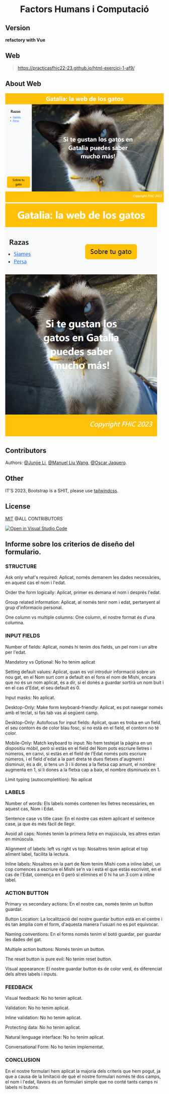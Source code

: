 # <div align="center"> Factors Humans i Computació

## Version

**refactory with Vue**

## Web

> https://practicasfhic22-23.github.io/html-exercici-1-af9/

## About Web

![cover1](./.etc/cover1.png) ![cover1](./.etc/cover2.png)

## Contributors

Authors: [@Junjie Li](https://github.com/junjielyu13), [@Manuel Liu Wang](https://github.com/TheExorcit), [@Oscar Jaquero](https://github.com/OscarJaquero).

## Other

IT'S 2023, Bootstrap is a SHIT, please use [tailwindcss](https://tailwindcss.com/).

## License

[MIT](https://github.com/PracticasFHiC22-23/html-exercici-1-af9/blob/main/LICENSE) @ALL CONTRIBUTORS

[![Open in Visual Studio Code](https://classroom.github.com/assets/open-in-vscode-c66648af7eb3fe8bc4f294546bfd86ef473780cde1dea487d3c4ff354943c9ae.svg)](https://classroom.github.com/online_ide?assignment_repo_id=10171500&assignment_repo_type=AssignmentRepo)


 ## **Informe sobre los criterios de diseño del formulario.**
 
 ### **STRUCTURE**
 
 Ask only what's required: Aplicat, només demanem les dades necessàries, en aquest cas el nom i l'edat.
 
 Order the form logically: Aplicat, primer es demana el nom i després l'edat.
 
 Group related information: Aplicat, al només tenir nom i edat, pertanyent al grup d'informacio personal.
 
 One column vs multiple columns: One column, el nostre format és d'una columna.
 
 ### **INPUT FIELDS**
 
 Number of fields: Aplicat, només hi tenim dos fields, un pel nom i un altre per l'edat.
 
 Mandatory vs Optional: No ho tenim aplicat
 
 Setting default values: Aplicat, quan es vol introduir informació sobre un nou gat, en el Nom surt com a default en el fons el nom de Mishi, encara que no és un nom aplicat, és a dir, si el donés a guardar sortirà un nom buit i en el cas d'Edat, el seu default és 0.
 
 Input masks: No aplicat.
 
 Desktop-Only: Make form keyboard-friendly: Aplicat, es pot navegar només amb el teclat, si fas tab vas al següent camp.
 
 Desktop-Only: Autofocus for input fields: Aplicat, quan es troba en un field, el seu contorn és de color blau fosc, si no està en el field, el contorn no té color.
 
 Mobile-Only: Match keyboard to input: No hem testejat la pàgina en un dispositiu mòbil, però si estàs en el field del Nom pots escriure lletres i números, en canvi, si estàs en el field de l'Edat només pots escriure números, i el field d'edat a la part dreta té dues fletxes d'augment i disminuir, és a dir, si tens un 3 i li dones a la fletxa cap amunt, el nombre augmenta en 1, si li dones a la fletxa cap a baix, el nombre disminueix en 1.

Limit typing (autocompletition): No aplicat

### **LABELS**

 Number of words: Els labels només contenen les lletres necessàries, en aquest cas, Nom i Edat.
 
 Sentence case vs title case: En el nostre cas estem aplicant el sentence case, ja que és més fàcil de llegir.
 
 Avoid all caps: Només tenim la primera lletra en majúscula, les altres estan en minúscula.
 
 Alignment of labels: left vs right vs top: Nosaltres tenim aplicat el top aliment label, facilita la lectura.
 
 Inline labels: Nosaltres en la part de Nom tenim Mishi com a inline label, un cop comences a escriure el Mishi se'n va i està el que estàs escrivint, en el cas de l'Edat, comença en 0 però si elimines el 0 hi ha un 3 com a inline label.
 
 ### **ACTION BUTTON**
 
 Primary vs secondary actions: En el nostre cas, només tenim un button guardar.
 
 Button Location: La localització del nostre guardar button està en el centre i és tan àmplia com el form, d'aquesta manera l'usuari no es pot equivocar.
 
 Naming conventions: En el forms només tenim el botó guardar, per guardar les dades del gat.
 
 Multiple action buttons: Només tenim un button.
 
 The reset button is pure evil: No tenim reset button.
 
 Visual appearance: El nostre guardar button és de color verd, és diferenciat dels altres labels i inputs.
 
 ### **FEEDBACK**
 
 Visual feedback: No ho tenim aplicat.
 
 Validation: No ho tenim aplicat.
 
 Inline validation: No ho tenim aplicat.
 
 Protecting data: No ho tenim aplicat.
 
 Natural lenguage interface: No ho tenim aplicat.
 
 Conversational Form: No ho tenim implementat.
 
 ### **CONCLUSION**
 
 En el nostre formulari hem aplicat la majoria dels criteris que hem pogut, ja que a causa de la limitació de què el nostre formulari només té dos camps, el nom i l'edat, llavors és un formulari simple que no conté tants camps ni labels ni butons.
